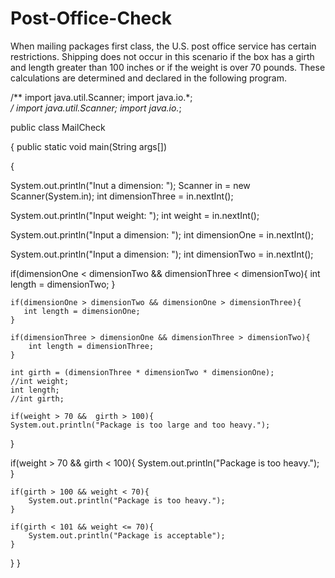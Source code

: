 Post-Office-Check
=================

When mailing packages first class, the U.S. post office service has certain restrictions. Shipping does not occur in this scenario if the box has a girth and length greater than 100 inches  or if the weight is over 70 pounds. These calculations are determined and declared in the following program.

/** import java.util.Scanner;
    import java.io.*;   
    */
import java.util.Scanner;
import java.io.*;
    
public class MailCheck

{
public static void main(String args[])

   { 

       
 System.out.println("Inut a dimension: ");
 Scanner in = new Scanner(System.in);
 int dimensionThree = in.nextInt();
 
 System.out.println("Input weight: ");
 int weight = in.nextInt();
 
 System.out.println("Input a dimension: ");
 int dimensionOne = in.nextInt();
 
 System.out.println("Input a dimension: ");
 int dimensionTwo = in.nextInt();
 

 
 if(dimensionOne < dimensionTwo && dimensionThree < dimensionTwo){
     int length = dimensionTwo;
    }
    
    if(dimensionOne > dimensionTwo && dimensionOne > dimensionThree){
       int length = dimensionOne;
    }
    
    if(dimensionThree > dimensionOne && dimensionThree > dimensionTwo){
        int length = dimensionThree;
    }
    
    int girth = (dimensionThree * dimensionTwo * dimensionOne);
    //int weight;
    int length;
    //int girth;
    
    if(weight > 70 &&  girth > 100){
    System.out.println("Package is too large and too heavy.");
   } 
   
   if(weight > 70 &&  girth < 100){
       System.out.println("Package is too heavy.");
    }
    
    if(girth > 100 && weight < 70){
        System.out.println("Package is too heavy.");
    }
    
    if(girth < 101 && weight <= 70){
        System.out.println("Package is acceptable");
    }

 
}
}
